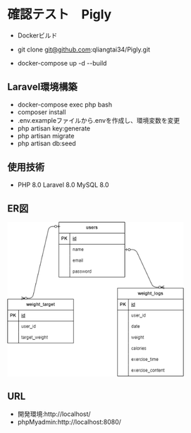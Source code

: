 # 確認テスト　Pigly

- Dockerビルド

- git clone git@github.com:qliangtai34/Pigly.git 
- docker-compose up -d --build

## Laravel環境構築

- docker-compose exec php bash 
- composer install 
- .env.exampleファイルから.envを作成し、環境変数を変更 
- php artisan key:generate 
- php artisan migrate 
- php artisan db:seed

## 使用技術

- PHP 8.0 Laravel 8.0 MySQL 8.0

## ER図
<img src="ER.png" width="400">

## URL

- 開発環境:http://localhost/ 
- phpMyadmin:http://localhost:8080/